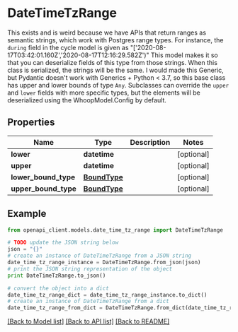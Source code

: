 # DateTimeTzRange

This exists and is weird because we have APIs that return ranges as semantic strings, which work with Postgres range types.  For instance, the `during` field in the cycle model is given as  \"['2020-08-17T03:42:01.160Z','2020-08-17T12:16:29.582Z')\"  This model makes it so that you can deserialize fields of this type from those strings. When this class is serialized, the strings will be the same.  I would made this Generic, but Pydantic doesn't work with Generics + Python < 3.7, so this base class has upper and lower bounds of type `Any`. Subclasses can override the `upper` and `lower` fields with more specific types, but the elements will be deserialized using the WhoopModel.Config by default.

## Properties
Name | Type | Description | Notes
------------ | ------------- | ------------- | -------------
**lower** | **datetime** |  | [optional] 
**upper** | **datetime** |  | [optional] 
**lower_bound_type** | [**BoundType**](BoundType.md) |  | [optional] 
**upper_bound_type** | [**BoundType**](BoundType.md) |  | [optional] 

## Example

```python
from openapi_client.models.date_time_tz_range import DateTimeTzRange

# TODO update the JSON string below
json = "{}"
# create an instance of DateTimeTzRange from a JSON string
date_time_tz_range_instance = DateTimeTzRange.from_json(json)
# print the JSON string representation of the object
print DateTimeTzRange.to_json()

# convert the object into a dict
date_time_tz_range_dict = date_time_tz_range_instance.to_dict()
# create an instance of DateTimeTzRange from a dict
date_time_tz_range_from_dict = DateTimeTzRange.from_dict(date_time_tz_range_dict)
```
[[Back to Model list]](../README.md#documentation-for-models) [[Back to API list]](../README.md#documentation-for-api-endpoints) [[Back to README]](../README.md)


